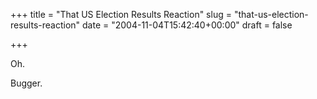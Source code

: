 +++
title = "That US Election Results Reaction"
slug = "that-us-election-results-reaction"
date = "2004-11-04T15:42:40+00:00"
draft = false

+++

Oh.

Bugger.
